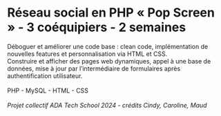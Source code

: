 # Réseau social en PHP « Pop Screen » - 3 coéquipiers - 2 semaines

Déboguer et améliorer une code base : clean code, implémentation de nouvelles features et personnalisation via HTML et CSS.<br> 
Construire et afficher des pages web dynamiques, appel à une base de données, mise à jour par l’intermédiaire de formulaires après authentification utilisateur.<br>
<br>
PHP - MySQL - HTML - CSS<br>
<br>
<i>Projet collectif ADA Tech School 2024 - crédits Cindy, Caroline, Maud</i>
